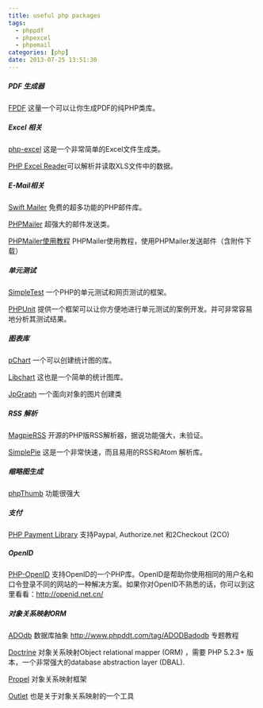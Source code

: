```yaml
---
title: useful php packages
tags:
  - phppdf
  - phpexcel
  - phpemail
categories: [php]
date: 2013-07-25 13:51:30
---
```


##### PDF 生成器

[FPDF](http://www.fpdf.org) 这量一个可以让你生成PDF的纯PHP类库。

##### Excel 相关

[php-excel](http://code.google.com/p/php-excel) 这是一个非常简单的Excel文件生成类。

[PHP Excel Reader](http://code.google.com/p/php-excel-reader)可以解析并读取XLS文件中的数据。


##### E-Mail相关

[Swift Mailer](http://swiftmailer.org)  免费的超多功能的PHP邮件库。

[PHPMailer](http://phpmailer.codeworxtech.com) 超强大的邮件发送类。

[PHPMailer使用教程](http://www.phpddt.com/php/863.html) PHPMailer使用教程，使用PHPMailer发送邮件（含附件下载）

##### 单元测试
[SimpleTest](http://www.simpletest.org) 一个PHP的单元测试和网页测试的框架。

[PHPUnit](http://www.phpunit.de) 提供一个框架可以让你方便地进行单元测试的案例开发。并可非常容易地分析其测试结果。

##### 图表库

[pChart](http://pchart.sourceforge.net) 一个可以创建统计图的库。

[Libchart](http://naku.dohcrew.com/libchart/pages/introduction) 这也是一个简单的统计图库。

[JpGraph](http://www.aditus.nu/jpgraph) 一个面向对象的图片创建类

##### RSS 解析
[MagpieRSS](http://magpierss.sourceforge.net) 开源的PHP版RSS解析器，据说功能强大，未验证。

[SimplePie](http://simplepie.org) 这是一个非常快速，而且易用的RSS和Atom 解析库。

##### 缩略图生成

[phpThumb](http://phpthumb.sourceforge.net) 功能很强大

##### 支付

[PHP Payment Library](http://www.phpfour.com/blog/2009/02/php-payment-gateway-library-for-paypal-authorizenet-and-2checkout) 支持Paypal, Authorize.net 和2Checkout (2CO)

##### OpenID

[PHP-OpenID](http://www.openidenabled.com/php-openid) 支持OpenID的一个PHP库。OpenID是帮助你使用相同的用户名和口令登录不同的网站的一种解决方案。如果你对OpenID不熟悉的话，你可以到这里看看：<a href="http://openid.net.cn/">http://openid.net.cn/</a>

##### 对象关系映射ORM

[ADOdb](http://adodb.sourceforge.net) 数据库抽象
http://www.phpddt.com/tag/ADODBadodb  专题教程

[Doctrine](http://www.doctrine-project.org) 对象关系映射Object relational mapper (ORM) ，需要 PHP 5.2.3+ 版本，一个非常强大的database abstraction layer (DBAL).

[Propel](http://propel.phpdb.org/trac) 对象关系映射框架

[Outlet](http://www.outlet-orm.org/site) 也是关于对象关系映射的一个工具
